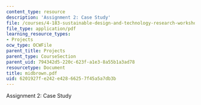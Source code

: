 ```yaml
---
content_type: resource
description: 'Assignment 2: Case Study'
file: /courses/4-183-sustainable-design-and-technology-research-workshop-spring-2004/6201927fe242e42866257f45a5a7db3b_midbrown.pdf
file_type: application/pdf
learning_resource_types:
- Projects
ocw_type: OCWFile
parent_title: Projects
parent_type: CourseSection
parent_uid: 794342d5-220c-623f-a1e3-8a55b1a3ad78
resourcetype: Document
title: midbrown.pdf
uid: 6201927f-e242-e428-6625-7f45a5a7db3b
---
```

Assignment 2: Case Study

